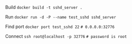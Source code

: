 Build
`docker build -t sshd_server .`

Run
`docker run -d -P --name test_sshd sshd_server`

Find port
`docker port test_sshd 22`
`# 0.0.0.0:32776`

Connect
`ssh root@localhost -p 32776`
`# password is root`
